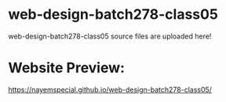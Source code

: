 # web-design-batch278-class05
web-design-batch278-class05 source files are uploaded here! 
# Website Preview:
https://nayemspecial.github.io/web-design-batch278-class05/
